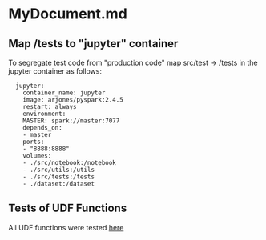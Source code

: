 # MyDocument.md

## Map /tests to "jupyter" container

To segregate test code from "production code" map src/test -> /tests in the jupyter container as follows:

>
      jupyter:
        container_name: jupyter
        image: arjones/pyspark:2.4.5
        restart: always
        environment:
        MASTER: spark://master:7077
        depends_on:
        - master
        ports:
        - "8888:8888"
        volumes:
        - ./src/notebook:/notebook
        - ./src/utils:/utils
        - ./src/tests:/tests
        - ./dataset:/dataset

## Tests of UDF Functions

All UDF functions were tested [here](src/notebook/test%20UDF%20functions.ipynb)

